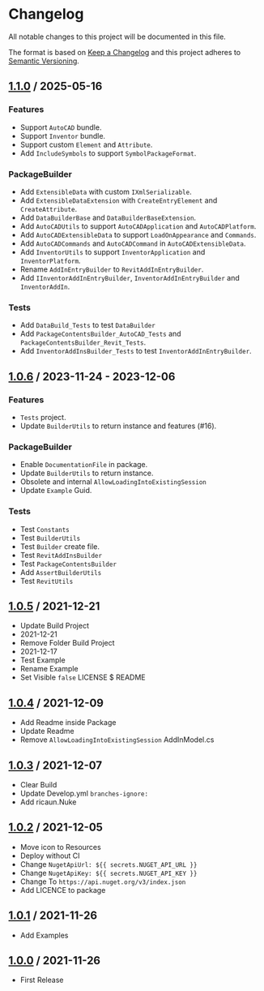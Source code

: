 # Changelog
All notable changes to this project will be documented in this file.

The format is based on [Keep a Changelog](http://keepachangelog.com/en/1.0.0/)
and this project adheres to [Semantic Versioning](http://semver.org/spec/v2.0.0.html).

## [1.1.0] / 2025-05-16
### Features
- Support `AutoCAD` bundle.
- Support `Inventor` bundle.
- Support custom `Element` and `Attribute`.
- Add `IncludeSymbols` to support `SymbolPackageFormat`.
### PackageBuilder
- Add `ExtensibleData` with custom `IXmlSerializable`.
- Add `ExtensibleDataExtension` with `CreateEntryElement` and `CreateAttribute`.
- Add `DataBuilderBase` and `DataBuilderBaseExtension`.
- Add `AutoCADUtils` to support `AutoCADApplication` and `AutoCADPlatform`.
- Add `AutoCADExtensibleData` to support `LoadOnAppearance` and `Commands`.
- Add `AutoCADCommands` and `AutoCADCommand` in `AutoCADExtensibleData`.
- Add `InventorUtils` to support `InventorApplication` and `InventorPlatform`.
- Rename `AddInEntryBuilder` to `RevitAddInEntryBuilder`.
- Add `IInventorAddInEntryBuilder`, `InventorAddInEntryBuilder` and `InventorAddIn`.
### Tests
- Add `DataBuild_Tests` to test `DataBuilder`
- Add `PackageContentsBuilder_AutoCAD_Tests` and `PackageContentsBuilder_Revit_Tests`.
- Add `InventorAddInsBuilder_Tests` to test `InventorAddInEntryBuilder`.

## [1.0.6] / 2023-11-24 - 2023-12-06
### Features
- `Tests` project.
- Update `BuilderUtils` to return instance and features (#16).
### PackageBuilder
- Enable `DocumentationFile` in package.
- Update `BuilderUtils` to return instance.
- Obsolete and internal `AllowLoadingIntoExistingSession`
- Update `Example` Guid.
### Tests
- Test `Constants`
- Test `BuilderUtils`
- Test `Builder` create file.
- Test `RevitAddInsBuilder`
- Test `PackageContentsBuilder`
- Add `AssertBuilderUtils`
- Test `RevitUtils`

## [1.0.5] / 2021-12-21
- Update Build Project
- 2021-12-21
- Remove Folder Build Project
- 2021-12-17
- Test Example
- Rename Example
- Set Visible `false` LICENSE $ README

## [1.0.4] / 2021-12-09
- Add Readme inside Package
- Update Readme
- Remove `AllowLoadingIntoExistingSession` AddInModel.cs

## [1.0.3] / 2021-12-07
- Clear Build
- Update Develop.yml `branches-ignore:`
- Add ricaun.Nuke

## [1.0.2] / 2021-12-05
- Move icon to Resources
- Deploy without CI
- Change `NugetApiUrl: ${{ secrets.NUGET_API_URL }}`
- Change `NugetApiKey: ${{ secrets.NUGET_API_KEY }}`
- Change To `https://api.nuget.org/v3/index.json`
- Add LICENCE to package

## [1.0.1] / 2021-11-26
- Add Examples

## [1.0.0] / 2021-11-26
- First Release

[vNext]: ../../compare/1.0.0...HEAD
[1.1.0]: ../../compare/1.0.6...1.1.0
[1.0.6]: ../../compare/1.0.5...1.0.6
[1.0.5]: ../../compare/1.0.4...1.0.5
[1.0.4]: ../../compare/1.0.3...1.0.4
[1.0.3]: ../../compare/1.0.2...1.0.3
[1.0.2]: ../../compare/1.0.1...1.0.2
[1.0.1]: ../../compare/1.0.0...1.0.1
[1.0.0]: ../../compare/1.0.0